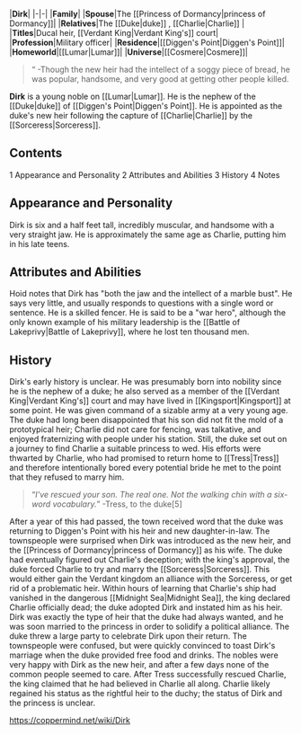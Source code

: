 |**Dirk**|
|-|-|
|**Family**|
|**Spouse**|The [[Princess of Dormancy\|princess of Dormancy]]|
|**Relatives**|The [[Duke\|duke]] , [[Charlie\|Charlie]] |
|**Titles**|Ducal heir, [[Verdant King\|Verdant King's]] court|
|**Profession**|Military officer|
|**Residence**|[[Diggen's Point\|Diggen's Point]]|
|**Homeworld**|[[Lumar\|Lumar]]|
|**Universe**|[[Cosmere\|Cosmere]]|

>“
\-Though the new heir had the intellect of a soggy piece of bread, he was popular, handsome, and very good at getting other people killed.


**Dirk** is a young noble on [[Lumar\|Lumar]]. He is the nephew of the [[Duke\|duke]] of [[Diggen's Point\|Diggen's Point]]. He is appointed as the duke's new heir following the capture of [[Charlie\|Charlie]] by the [[Sorceress\|Sorceress]].

## Contents

1 Appearance and Personality
2 Attributes and Abilities
3 History
4 Notes


## Appearance and Personality
Dirk is six and a half feet tall, incredibly muscular, and handsome with a very straight jaw. He is approximately the same age as Charlie, putting him in his late teens.

## Attributes and Abilities
Hoid notes that Dirk has "both the jaw and the intellect of a marble bust". He says very little, and usually responds to questions with a single word or sentence.
He is a skilled fencer. He is said to be a "war hero", although the only known example of his military leadership is the [[Battle of Lakeprivy\|Battle of Lakeprivy]], where he lost ten thousand men.

## History
Dirk's early history is unclear. He was presumably born into nobility since he is the nephew of a duke; he also served as a member of the [[Verdant King\|Verdant King's]] court and may have lived in [[Kingsport\|Kingsport]] at some point. He was given command of a sizable army at a very young age.
The duke had long been disappointed that his son did not fit the mold of a prototypical heir; Charlie did not care for fencing, was talkative, and enjoyed fraternizing with people under his station. Still, the duke set out on a journey to find Charlie a suitable princess to wed. His efforts were thwarted by Charlie, who had promised to return home to [[Tress\|Tress]] and therefore intentionally bored every potential bride he met to the point that they refused to marry him.

>“*I've rescued your son. The real one. Not the walking chin with a six-word vocabulary.*”
\-Tress, to the duke[5]

After a year of this had passed, the town received word that the duke was returning to Diggen's Point with his heir and new daughter-in-law. The townspeople were surprised when Dirk was introduced as the new heir, and the [[Princess of Dormancy\|princess of Dormancy]] as his wife. The duke had eventually figured out Charlie's deception; with the king's approval, the duke forced Charlie to try and marry the [[Sorceress\|Sorceress]]. This would either gain the Verdant kingdom an alliance with the Sorceress, or get rid of a problematic heir.
Within hours of learning that Charlie's ship had vanished in the dangerous [[Midnight Sea\|Midnight Sea]], the king declared Charlie officially dead; the duke adopted Dirk and instated him as his heir. Dirk was exactly the type of heir that the duke had always wanted, and he was soon married to the princess in order to solidify a political alliance. The duke threw a large party to celebrate Dirk upon their return. The townspeople were confused, but were quickly convinced to toast Dirk's marriage when the duke provided free food and drinks. The nobles were very happy with Dirk as the new heir, and after a few days none of the common people seemed to care.
After Tress successfully rescued Charlie, the king claimed that he had believed in Charlie all along. Charlie likely regained his status as the rightful heir to the duchy; the status of Dirk and the princess is unclear.



https://coppermind.net/wiki/Dirk